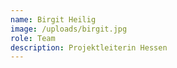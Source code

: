 ```yaml
---
name: Birgit Heilig
image: /uploads/birgit.jpg
role: Team
description: Projektleiterin Hessen
---
```

